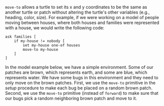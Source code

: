 ﻿`move-to` allows a turtle to set its x and y coordinates to be the same as another turtle or patch without altering the turtle's other variables (e.g., heading, color, size). For example, if we were working on a model of people moving between houses, where both houses and families were represented with a house, we would write the following code:



```
ask families [
	if my-house != nobody [
		set my-house one-of houses
		move-to my-house
	]
]
```



In the model example below, we have a simple environment. Some of our patches are brown, which represents earth, and some are blue, which represents water. We have some bugs in this environment and they need to only move on the brown patches. First, we use the `move-to` primitive in the *setup* procedure to make each bug be placed on a random brown patch. Second, we use the `move-to` primitive (instead of `forward`) to make sure that our bugs pick a random neighboring brown patch and move to it.

